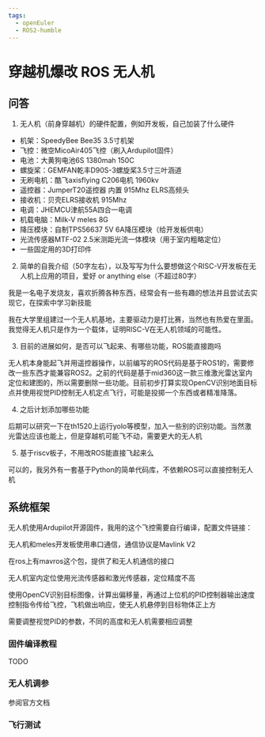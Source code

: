 ```yaml
---
tags:
  - openEuler
  - ROS2-humble
---
```

# 穿越机爆改 ROS 无人机

## 问答

1. 无人机（前身穿越机）的硬件配置，例如开发板，自己加装了什么硬件

- 机架：SpeedyBee Bee35 3.5寸机架
- 飞控：微空MicoAir405飞控（刷入Ardupilot固件）
- 电池：大黄狗电池6S 1380mah 150C
- 螺旋桨：GEMFAN乾丰D90S-3螺旋桨3.5寸三叶涵道
- 无刷电机：酷飞axisflying C206电机 1960kv
- 遥控器：JumperT20遥控器 内置 915Mhz ELRS高频头
- 接收机：贝壳ELRS接收机 915Mhz
- 电调：JHEMCU津航55A四合一电调
- 机载电脑：Milk-V meles 8G
- 降压模块：自制TPS56637 5V 6A降压模块（给开发板供电）
- 光流传感器MTF-02 2.5米测距光流一体模块（用于室内粗略定位）
- 一些固定用的3D打印件

2. 简单的自我介绍（50字左右），以及写写为什么要想做这个RISC-V开发板在无人机上应用的项目，爱好 or anything else（不超过80字）

我是一名电子发烧友，喜欢折腾各种东西，经常会有一些有趣的想法并且尝试去实现它，在探索中学习新技能

我在大学里组建过一个无人机基地，主要驱动力是打比赛，当然也有热爱在里面。我觉得无人机只是作为一个载体，证明RISC-V在无人机领域的可能性。

3. 目前的进展如何，是否可以飞起来、有哪些功能，ROS能直接跑吗

无人机本身能起飞并用遥控器操作，以前编写的ROS代码是基于ROS1的，需要修改一些东西才能兼容ROS2。之前的代码是基于mid360这一款三维激光雷达室内定位和建图的，所以需要删除一些功能。目前初步打算实现OpenCV识别地面目标点并使用视觉PID控制无人机定点飞行，可能是投掷一个东西或者精准降落。


4. 之后计划添加哪些功能

后期可以研究一下在th1520上运行yolo等模型，加入一些别的识别功能。当然激光雷达应该也能上，但是穿越机可能飞不动，需要更大的无人机

5. 基于riscv板子，不用改ROS能直接飞起来么

可以的，我另外有一套基于Python的简单代码库，不依赖ROS可以直接控制无人机

## 系统框架

无人机使用Ardupilot开源固件，我用的这个飞控需要自行编译，配置文件链接：

无人机和meles开发板使用串口通信，通信协议是Mavlink V2

在ros上有mavros这个包，提供了和无人机通信的接口

无人机室内定位使用光流传感器和激光传感器，定位精度不高

使用OpenCV识别目标图像，计算出偏移量，再通过上位机的PID控制器输出速度控制指令传给飞控，飞机做出响应，使无人机悬停到目标物体正上方

需要调整视觉PID的参数，不同的高度和无人机需要相应调整

### 固件编译教程

TODO

### 无人机调参

参阅官方文档

### 飞行测试